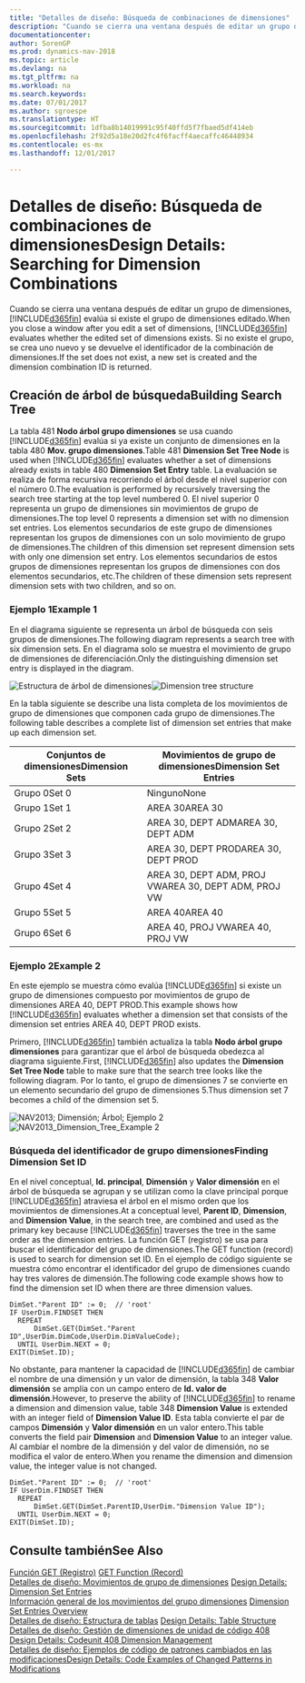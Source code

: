 ```yaml
---
title: "Detalles de diseño: Búsqueda de combinaciones de dimensiones"
description: "Cuando se cierra una ventana después de editar un grupo de dimensiones, [!INCLUDE[d365fin](includes/d365fin_md.md)] evalúa si existe el grupo de dimensiones editado. Si no existe el grupo, se crea uno nuevo y se devuelve el identificador de la combinación de dimensiones."
documentationcenter: 
author: SorenGP
ms.prod: dynamics-nav-2018
ms.topic: article
ms.devlang: na
ms.tgt_pltfrm: na
ms.workload: na
ms.search.keywords: 
ms.date: 07/01/2017
ms.author: sgroespe
ms.translationtype: HT
ms.sourcegitcommit: 1dfba8b14019991c95f40ffd5f7fbaed5df414eb
ms.openlocfilehash: 2f92d5a18e20d2fc4f6facff4aecaffc46448934
ms.contentlocale: es-mx
ms.lasthandoff: 12/01/2017

---
```

# <a name="design-details-searching-for-dimension-combinations"></a><span data-ttu-id="af81d-104">Detalles de diseño: Búsqueda de combinaciones de dimensiones</span><span class="sxs-lookup"><span data-stu-id="af81d-104">Design Details: Searching for Dimension Combinations</span></span>
<span data-ttu-id="af81d-105">Cuando se cierra una ventana después de editar un grupo de dimensiones, [!INCLUDE[d365fin](includes/d365fin_md.md)] evalúa si existe el grupo de dimensiones editado.</span><span class="sxs-lookup"><span data-stu-id="af81d-105">When you close a window after you edit a set of dimensions, [!INCLUDE[d365fin](includes/d365fin_md.md)] evaluates whether the edited set of dimensions exists.</span></span> <span data-ttu-id="af81d-106">Si no existe el grupo, se crea uno nuevo y se devuelve el identificador de la combinación de dimensiones.</span><span class="sxs-lookup"><span data-stu-id="af81d-106">If the set does not exist, a new set is created and the dimension combination ID is returned.</span></span>  

## <a name="building-search-tree"></a><span data-ttu-id="af81d-107">Creación de árbol de búsqueda</span><span class="sxs-lookup"><span data-stu-id="af81d-107">Building Search Tree</span></span>  
 <span data-ttu-id="af81d-108">La tabla 481 **Nodo árbol grupo dimensiones** se usa cuando [!INCLUDE[d365fin](includes/d365fin_md.md)] evalúa si ya existe un conjunto de dimensiones en la tabla 480 **Mov. grupo dimensiones**.</span><span class="sxs-lookup"><span data-stu-id="af81d-108">Table 481 **Dimension Set Tree Node** is used when [!INCLUDE[d365fin](includes/d365fin_md.md)] evaluates whether a set of dimensions already exists in table 480 **Dimension Set Entry** table.</span></span> <span data-ttu-id="af81d-109">La evaluación se realiza de forma recursiva recorriendo el árbol desde el nivel superior con el número 0.</span><span class="sxs-lookup"><span data-stu-id="af81d-109">The evaluation is performed by recursively traversing the search tree starting at the top level numbered 0.</span></span> <span data-ttu-id="af81d-110">El nivel superior 0 representa un grupo de dimensiones sin movimientos de grupo de dimensiones.</span><span class="sxs-lookup"><span data-stu-id="af81d-110">The top level 0 represents a dimension set with no dimension set entries.</span></span> <span data-ttu-id="af81d-111">Los elementos secundarios de este grupo de dimensiones representan los grupos de dimensiones con un solo movimiento de grupo de dimensiones.</span><span class="sxs-lookup"><span data-stu-id="af81d-111">The children of this dimension set represent dimension sets with only one dimension set entry.</span></span> <span data-ttu-id="af81d-112">Los elementos secundarios de estos grupos de dimensiones representan los grupos de dimensiones con dos elementos secundarios, etc.</span><span class="sxs-lookup"><span data-stu-id="af81d-112">The children of these dimension sets represent dimension sets with two children, and so on.</span></span>  

### <a name="example-1"></a><span data-ttu-id="af81d-113">Ejemplo 1</span><span class="sxs-lookup"><span data-stu-id="af81d-113">Example 1</span></span>  
 <span data-ttu-id="af81d-114">En el diagrama siguiente se representa un árbol de búsqueda con seis grupos de dimensiones.</span><span class="sxs-lookup"><span data-stu-id="af81d-114">The following diagram represents a search tree with six dimension sets.</span></span> <span data-ttu-id="af81d-115">En el diagrama solo se muestra el movimiento de grupo de dimensiones de diferenciación.</span><span class="sxs-lookup"><span data-stu-id="af81d-115">Only the distinguishing dimension set entry is displayed in the diagram.</span></span>  

 <span data-ttu-id="af81d-116">![Estructura de árbol de dimensiones](media/nav2013_dimension_tree.png "NAV2013_Dimension_Tree")</span><span class="sxs-lookup"><span data-stu-id="af81d-116">![Dimension tree structure](media/nav2013_dimension_tree.png "NAV2013_Dimension_Tree")</span></span>  

 <span data-ttu-id="af81d-117">En la tabla siguiente se describe una lista completa de los movimientos de grupo de dimensiones que componen cada grupo de dimensiones.</span><span class="sxs-lookup"><span data-stu-id="af81d-117">The following table describes a complete list of dimension set entries that make up each dimension set.</span></span>  

|<span data-ttu-id="af81d-118">Conjuntos de dimensiones</span><span class="sxs-lookup"><span data-stu-id="af81d-118">Dimension Sets</span></span>|<span data-ttu-id="af81d-119">Movimientos de grupo de dimensiones</span><span class="sxs-lookup"><span data-stu-id="af81d-119">Dimension Set Entries</span></span>|  
|--------------------|---------------------------|  
|<span data-ttu-id="af81d-120">Grupo 0</span><span class="sxs-lookup"><span data-stu-id="af81d-120">Set 0</span></span>|<span data-ttu-id="af81d-121">Ninguno</span><span class="sxs-lookup"><span data-stu-id="af81d-121">None</span></span>|  
|<span data-ttu-id="af81d-122">Grupo 1</span><span class="sxs-lookup"><span data-stu-id="af81d-122">Set 1</span></span>|<span data-ttu-id="af81d-123">AREA 30</span><span class="sxs-lookup"><span data-stu-id="af81d-123">AREA 30</span></span>|  
|<span data-ttu-id="af81d-124">Grupo 2</span><span class="sxs-lookup"><span data-stu-id="af81d-124">Set 2</span></span>|<span data-ttu-id="af81d-125">AREA 30, DEPT ADM</span><span class="sxs-lookup"><span data-stu-id="af81d-125">AREA 30, DEPT ADM</span></span>|  
|<span data-ttu-id="af81d-126">Grupo 3</span><span class="sxs-lookup"><span data-stu-id="af81d-126">Set 3</span></span>|<span data-ttu-id="af81d-127">AREA 30, DEPT PROD</span><span class="sxs-lookup"><span data-stu-id="af81d-127">AREA 30, DEPT PROD</span></span>|  
|<span data-ttu-id="af81d-128">Grupo 4</span><span class="sxs-lookup"><span data-stu-id="af81d-128">Set 4</span></span>|<span data-ttu-id="af81d-129">AREA 30, DEPT ADM, PROJ VW</span><span class="sxs-lookup"><span data-stu-id="af81d-129">AREA 30, DEPT ADM, PROJ VW</span></span>|  
|<span data-ttu-id="af81d-130">Grupo 5</span><span class="sxs-lookup"><span data-stu-id="af81d-130">Set 5</span></span>|<span data-ttu-id="af81d-131">AREA 40</span><span class="sxs-lookup"><span data-stu-id="af81d-131">AREA 40</span></span>|  
|<span data-ttu-id="af81d-132">Grupo 6</span><span class="sxs-lookup"><span data-stu-id="af81d-132">Set 6</span></span>|<span data-ttu-id="af81d-133">AREA 40, PROJ VW</span><span class="sxs-lookup"><span data-stu-id="af81d-133">AREA 40, PROJ VW</span></span>|  

### <a name="example-2"></a><span data-ttu-id="af81d-134">Ejemplo 2</span><span class="sxs-lookup"><span data-stu-id="af81d-134">Example 2</span></span>  
 <span data-ttu-id="af81d-135">En este ejemplo se muestra cómo evalúa [!INCLUDE[d365fin](includes/d365fin_md.md)] si existe un grupo de dimensiones compuesto por movimientos de grupo de dimensiones AREA 40, DEPT PROD.</span><span class="sxs-lookup"><span data-stu-id="af81d-135">This example shows how [!INCLUDE[d365fin](includes/d365fin_md.md)] evaluates whether a dimension set that consists of the dimension set entries AREA 40, DEPT PROD exists.</span></span>  

 <span data-ttu-id="af81d-136">Primero, [!INCLUDE[d365fin](includes/d365fin_md.md)] también actualiza la tabla **Nodo árbol grupo dimensiones** para garantizar que el árbol de búsqueda obedezca al diagrama siguiente.</span><span class="sxs-lookup"><span data-stu-id="af81d-136">First, [!INCLUDE[d365fin](includes/d365fin_md.md)] also updates the **Dimension Set Tree Node** table to make sure that the search tree looks like the following diagram.</span></span> <span data-ttu-id="af81d-137">Por lo tanto, el grupo de dimensiones 7 se convierte en un elemento secundario del grupo de dimensiones 5.</span><span class="sxs-lookup"><span data-stu-id="af81d-137">Thus dimension set 7 becomes a child of the dimension set 5.</span></span>  

 <span data-ttu-id="af81d-138">![NAV2013; Dimensión; Árbol; Ejemplo 2](media/nav2013_dimension_tree_example2.png "NAV2013_Dimension_Tree_Example2")</span><span class="sxs-lookup"><span data-stu-id="af81d-138">![NAV2013&#95;Dimension&#95;Tree&#95;Example 2](media/nav2013_dimension_tree_example2.png "NAV2013_Dimension_Tree_Example2")</span></span>  

### <a name="finding-dimension-set-id"></a><span data-ttu-id="af81d-139">Búsqueda del identificador de grupo dimensiones</span><span class="sxs-lookup"><span data-stu-id="af81d-139">Finding Dimension Set ID</span></span>  
 <span data-ttu-id="af81d-140">En el nivel conceptual, **Id. principal**, **Dimensión** y **Valor dimensión** en el árbol de búsqueda se agrupan y se utilizan como la clave principal porque [!INCLUDE[d365fin](includes/d365fin_md.md)] atraviesa el árbol en el mismo orden que los movimientos de dimensiones.</span><span class="sxs-lookup"><span data-stu-id="af81d-140">At a conceptual level, **Parent ID**, **Dimension**, and **Dimension Value**, in the search tree, are combined and used as the primary key because [!INCLUDE[d365fin](includes/d365fin_md.md)] traverses the tree in the same order as the dimension entries.</span></span> <span data-ttu-id="af81d-141">La función GET (registro) se usa para buscar el identificador del grupo de dimensiones.</span><span class="sxs-lookup"><span data-stu-id="af81d-141">The GET function (record) is used to search for dimension set ID.</span></span> <span data-ttu-id="af81d-142">En el ejemplo de código siguiente se muestra cómo encontrar el identificador del grupo de dimensiones cuando hay tres valores de dimensión.</span><span class="sxs-lookup"><span data-stu-id="af81d-142">The following code example shows how to find the dimension set ID when there are three dimension values.</span></span>  

```  
DimSet."Parent ID" := 0;  // 'root'  
IF UserDim.FINDSET THEN  
  REPEAT  
      DimSet.GET(DimSet."Parent ID",UserDim.DimCode,UserDim.DimValueCode);  
  UNTIL UserDim.NEXT = 0;  
EXIT(DimSet.ID);  

```  

 <span data-ttu-id="af81d-143">No obstante, para mantener la capacidad de [!INCLUDE[d365fin](includes/d365fin_md.md)] de cambiar el nombre de una dimensión y un valor de dimensión, la tabla 348 **Valor dimensión** se amplía con un campo entero de **Id. valor de dimensión**.</span><span class="sxs-lookup"><span data-stu-id="af81d-143">However, to preserve the ability of [!INCLUDE[d365fin](includes/d365fin_md.md)] to rename a dimension and dimension value, table 348 **Dimension Value** is extended with an integer field of **Dimension Value ID**.</span></span> <span data-ttu-id="af81d-144">Esta tabla convierte el par de campos **Dimensión** y **Valor dimensión** en un valor entero.</span><span class="sxs-lookup"><span data-stu-id="af81d-144">This table converts the field pair **Dimension** and **Dimension Value** to an integer value.</span></span> <span data-ttu-id="af81d-145">Al cambiar el nombre de la dimensión y del valor de dimensión, no se modifica el valor de entero.</span><span class="sxs-lookup"><span data-stu-id="af81d-145">When you rename the dimension and dimension value, the integer value is not changed.</span></span>  

```  
DimSet."Parent ID" := 0;  // 'root'  
IF UserDim.FINDSET THEN  
  REPEAT  
      DimSet.GET(DimSet.ParentID,UserDim."Dimension Value ID");  
  UNTIL UserDim.NEXT = 0;  
EXIT(DimSet.ID);  

```  

## <a name="see-also"></a><span data-ttu-id="af81d-146">Consulte también</span><span class="sxs-lookup"><span data-stu-id="af81d-146">See Also</span></span>  
 <span data-ttu-id="af81d-147">[Función GET (Registro)](https://msdn.microsoft.com/en-us/library/dd301056.aspx)  </span><span class="sxs-lookup"><span data-stu-id="af81d-147">[GET Function (Record)](https://msdn.microsoft.com/en-us/library/dd301056.aspx)  </span></span>  
 <span data-ttu-id="af81d-148">[Detalles de diseño: Movimientos de grupo de dimensiones](design-details-dimension-set-entries.md) </span><span class="sxs-lookup"><span data-stu-id="af81d-148">[Design Details: Dimension Set Entries](design-details-dimension-set-entries.md) </span></span>  
 <span data-ttu-id="af81d-149">[Información general de los movimientos del grupo dimensiones](design-details-dimension-set-entries-overview.md) </span><span class="sxs-lookup"><span data-stu-id="af81d-149">[Dimension Set Entries Overview](design-details-dimension-set-entries-overview.md) </span></span>  
 <span data-ttu-id="af81d-150">[Detalles de diseño: Estructura de tablas](design-details-table-structure.md) </span><span class="sxs-lookup"><span data-stu-id="af81d-150">[Design Details: Table Structure](design-details-table-structure.md) </span></span>  
 <span data-ttu-id="af81d-151">[Detalles de diseño: Gestión de dimensiones de unidad de código 408](design-details-codeunit-408-dimension-management.md) </span><span class="sxs-lookup"><span data-stu-id="af81d-151">[Design Details: Codeunit 408 Dimension Management](design-details-codeunit-408-dimension-management.md) </span></span>  
 [<span data-ttu-id="af81d-152">Detalles de diseño: Ejemplos de código de patrones cambiados en las modificaciones</span><span class="sxs-lookup"><span data-stu-id="af81d-152">Design Details: Code Examples of Changed Patterns in Modifications</span></span>](design-details-code-examples-of-changed-patterns-in-modifications.md)

